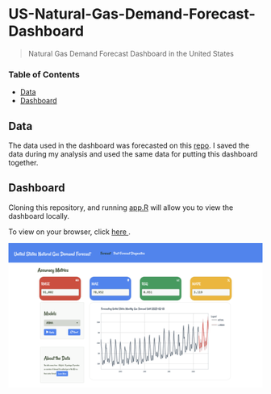# US-Natural-Gas-Demand-Forecast-Dashboard
> Natural Gas Demand Forecast Dashboard in the United States

### Table of Contents

- [Data](#data)
- [Dashboard](#dashboard)

## Data

The data used in the dashboard was forecasted on this <a href = "https://github.com/nBhabish/US-Natural-Gas-Demand-Forecast">repo</a>. I saved the data during my analysis and used the same data for putting this dashboard together.

## Dashboard

Cloning this repository, and running [app.R](app.R) will allow you to view the dashboard locally. 

To view on your browser, click <a href = "https://bhabishya-neupane.shinyapps.io/US-Natural-Gas-Demand-Forecast-Dashboard/" target = "_blank"> here </a>.

<img src = "01_screenshot/dash_viz.png">